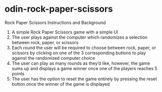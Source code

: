 # odin-rock-paper-scissors
Rock Paper Scissors Instructions and Background
1. A simple Rock Paper Scissors game with a simple UI
2. The user plays against the computer which randomizes a selection between rock, paper, or scissors
3. Each round the user will be required to choose between rock, paper, or scissors by clicking on one of the 3 corresponding buttons to play against the randomized computer choice
4. The user can play as many rounds as they’d like, however, the game sums up and displays a game winner once one of the players reaches 5 points 
5. The user has the option to reset the game entirely by pressing the reset button once the winner of the game is displayed
